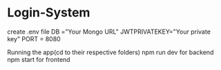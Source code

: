 # Login-System
create .env file 
DB ="Your Mongo URL"
JWTPRIVATEKEY="Your private key"
PORT = 8080

Running the app(cd to their respective folders)
npm run dev for backend
npm start for frontend
